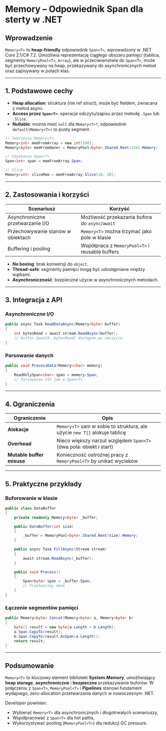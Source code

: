 # Memory<T> – Odpowiednik Span<T> dla sterty w .NET

## Wprowadzenie
`Memory<T>` to **heap-friendly** odpowiednik `Span<T>`, wprowadzony w .NET Core 2.1/C# 7.2. Umożliwia reprezentację ciągłego obszaru pamięci (tablica, segmenty `MemoryPool<T>`, `Array`), ale w przeciwieństwie do `Span<T>`, może być przechowywany na heap, przekazywany do asynchronicznych metod oraz zapisywany w polach klas.

---

## 1. Podstawowe cechy

- **Heap allocation**: struktura (nie ref struct), może być fieldem, zwracana z metod async.
- **Access przez `Span<T>`**: operacje odczytu/zapisu przez metodę `.Span` lub `.Slice`.
- **Nullable**: można mieć `null` dla `Memory<T>?`, odpowiednik `default(Memory<T>)` to pusty segment.

```csharp
// Tworzenie Memory<T>
Memory<int> memFromArray = new int[100];
Memory<byte> memFromOwner = MemoryPool<byte>.Shared.Rent(256).Memory;

// Uzyskanie Span<T>
Span<int> span = memFromArray.Span;

// Slice
Memory<int> sliceMem = memFromArray.Slice(10, 20);
```

---

## 2. Zastosowania i korzyści

| Scenariusz                               | Korzyść                                                        |
|------------------------------------------|----------------------------------------------------------------|
| Asynchroniczne przetwarzanie I/O         | Możliwość przekazania bufora do `async`/`await`               |
| Przechowywanie stanów w obiektach         | `Memory<T>` można trzymać jako pole w klasie                   |
| Buffering i pooling                      | Współpraca z `MemoryPool<T>` i reusable buffers               |

- **No boxing**: brak konwersji do `object`.
- **Thread-safe**: segmenty pamięci mogą być udostępniane między wątkami.
- **Asynchroniczność**: bezpieczne użycie w asynchronicznych metodach.

---

## 3. Integracja z API

### Asynchroniczne I/O
```csharp
public async Task ReadDataAsync(Memory<byte> buffer)
{
    int bytesRead = await stream.ReadAsync(buffer);
    // buffer.Span[0..bytesRead] dostępne po odczycie
}
```

### Parsowanie danych
```csharp
public void ProcessData(Memory<char> memory)
{
    ReadOnlySpan<char> span = memory.Span;
    // Parsowanie CSV jak w Span<T>
}
```

---

## 4. Ograniczenia

| Ograniczenie                           | Opis                                                              |
|----------------------------------------|--------------------------------------------------------------------|
| **Alokacje**                          | `Memory<T>` sam w sobie to struktura, ale użycie `new T[]` alokuje tablicę |
| **Overhead**                          | Nieco większy narzut względem `Span<T>` (dwa pola: obiekt i start) |
| **Mutable buffer misuse**             | Konieczność ostrożnej pracy z `MemoryPool<T>` by unikać wycieków    |

---

## 5. Praktyczne przykłady

### Buforowanie w klasie
```csharp
public class DataBuffer
{
    private readonly Memory<byte> _buffer;

    public DataBuffer(int size)
    {
        _buffer = MemoryPool<byte>.Shared.Rent(size).Memory;
    }

    public async Task FillAsync(Stream stream)
    {
        await stream.ReadAsync(_buffer);
    }

    public void Process()
    {
        Span<byte> span = _buffer.Span;
        // Przetwarzaj dane
    }
}
```

### Łączenie segmentów pamięci
```csharp
public Memory<byte> Concat(Memory<byte> a, Memory<byte> b)
{
    byte[] result = new byte[a.Length + b.Length];
    a.Span.CopyTo(result);
    b.Span.CopyTo(result.AsSpan(a.Length));
    return result;
}
```

---

## Podsumowanie

`Memory<T>` to kluczowy element biblioteki **System.Memory**, umożliwiający **heap storage**, **asynchroniczne** i **bezpieczne** przekazywanie buforów. W połączeniu z `Span<T>`, `MemoryPool<T>` i **Pipelines** stanowi fundament wydajnego, zero-allocation przetwarzania danych w nowoczesnym .NET.

Developer powinien:  
- Wybierać `Memory<T>` dla asynchronicznych i długotrwałych scenariuszy,  
- Współpracować z `Span<T>` dla hot paths,  
- Wykorzystywać pooling (`MemoryPool<T>`) dla redukcji GC pressure.